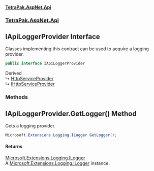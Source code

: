 #### [TetraPak.AspNet.Api](index.md 'index')
### [TetraPak.AspNet.Api](TetraPak_AspNet_Api.md 'TetraPak.AspNet.Api')
## IApiLoggerProvider Interface
Classes implementing this contract can be used to acquire a logging provider.  
```csharp
public interface IApiLoggerProvider
```

Derived  
&#8627; [HttpServiceProvider](TetraPak_AspNet_Api_HttpServiceProvider.md 'TetraPak.AspNet.Api.HttpServiceProvider')  
&#8627; [IHttpServiceProvider](TetraPak_AspNet_Api_IHttpServiceProvider.md 'TetraPak.AspNet.Api.IHttpServiceProvider')  
### Methods
<a name='TetraPak_AspNet_Api_IApiLoggerProvider_GetLogger()'></a>
## IApiLoggerProvider.GetLogger() Method
Gets a logging provider.  
```csharp
Microsoft.Extensions.Logging.ILogger GetLogger();
```
#### Returns
[Microsoft.Extensions.Logging.ILogger](https://docs.microsoft.com/en-us/dotnet/api/Microsoft.Extensions.Logging.ILogger 'Microsoft.Extensions.Logging.ILogger')  
A [Microsoft.Extensions.Logging.ILogger](https://docs.microsoft.com/en-us/dotnet/api/Microsoft.Extensions.Logging.ILogger 'Microsoft.Extensions.Logging.ILogger') instance.  
  
